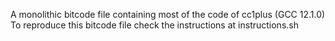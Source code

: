 A monolithic bitcode file containing most of the code of cc1plus (GCC 12.1.0)
To reproduce this bitcode file check the instructions at instructions.sh
